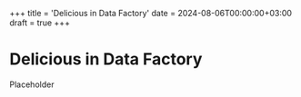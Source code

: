 +++
title = 'Delicious in Data Factory'
date = 2024-08-06T00:00:00+03:00
draft = true
+++

# Delicious in Data Factory

Placeholder
